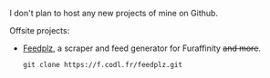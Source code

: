 I don't plan to host any new projects of mine on Github.

Offsite projects:

- [Feedplz](https://feedplz.codl.fr/), a scraper and feed generator for Furaffinity ~~and more~~.
  
  `git clone https://f.codl.fr/feedplz.git`
